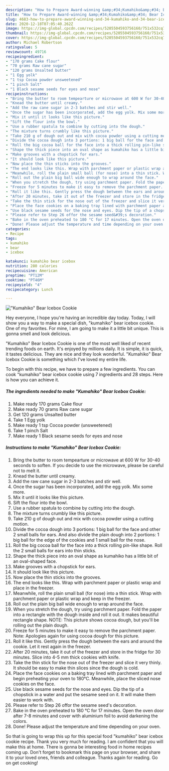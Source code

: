 ```yaml
---
description: "How to Prepare Award-winning &amp;#34;Kumahiko&amp;#34; Bear Icebox Cookie"
title: "How to Prepare Award-winning &amp;#34;Kumahiko&amp;#34; Bear Icebox Cookie"
slug: 4683-how-to-prepare-award-winning-and-34-kumahiko-and-34-bear-icebox-cookie
date: 2020-12-18T07:05:40.262Z
image: https://img-global.cpcdn.com/recipes/5205504593756160/751x532cq70/kumahiko-bear-icebox-cookie-recipe-main-photo.jpg
thumbnail: https://img-global.cpcdn.com/recipes/5205504593756160/751x532cq70/kumahiko-bear-icebox-cookie-recipe-main-photo.jpg
cover: https://img-global.cpcdn.com/recipes/5205504593756160/751x532cq70/kumahiko-bear-icebox-cookie-recipe-main-photo.jpg
author: Michael Robertson
ratingvalue: 5
reviewcount: 49716
recipeingredient:
- "170 grams Cake flour"
- "70 grams Raw cane sugar"
- "120 grams Unsalted butter"
- "1 Egg yolk"
- "1 tsp Cocoa powder unsweetened"
- "1 pinch Salt"
- "1 Black sesame seeds for eyes and nose"
recipeinstructions:
- "Bring the butter to room tempearture or microwave at 600 W for 30-40 seconds to soften. If you decide to use the microwave, please be careful not to melt it."
- "Knead the butter until creamy."
- "Add the raw cane sugar in 2-3 batches and stir well."
- "Once the sugar has been incorporated, add the egg yolk. Mix some more."
- "Mix it until it looks like this picture."
- "Sift the flour into the bowl."
- "Use a rubber spatula to combine by cutting into the dough."
- "The mixture turns crumbly like this picture."
- "Take 210 g of dough out and mix with cocoa powder using a cutting motion."
- "Divide the cocoa dough into 3 portions: 1 big ball for the face and other 2 small balls for ears. And also divide the plain dough into 2 portions: 1 big ball for the edge of the cookies and 1 small ball for the nose."
- "Roll the big cocoa ball for the face into a thick rolling pin-like shape. Roll the 2 small balls for ears into thin sticks."
- "Shape the thick piece into an oval shape as kumahiko has a little bit of an oval-shaped face."
- "Make grooves with a chopstick for ears."
- "It should look like this picture."
- "Now place the thin sticks into the grooves."
- "The end looks like this. Wrap with parchment paper or plastic wrap and place in the freezer."
- "Meanwhile, roll the plain small ball (for nose) into a thin stick. Wrap with parchment paper or plastic wrap and keep in the freezer."
- "Roll out the plain big ball wide enough to wrap around the face."
- "When you stretch the dough, try using parchment paper. Fold the paper into a rectangle with the dough inside and roll it out. It makes beautiful rectangle shape.  NOTE: This picture shows cocoa dough, but you&#39;ll be rolling out the plain dough."
- "Freeze for 5 minutes to make it easy to remove the parchment paper. Note: Apologies again for using cocoa dough for this picture."
- "Roll it like this. Gently press the dough between the ears and around the cookie. Let it rest again in the freezer."
- "After 20 minutes, take it out of the freezer and store in the fridge for 30 minutes. Slice into 4-5 mm thick cookies with knife."
- "Take the thin stick for the nose out of the freezer and slice it very thinly. It should be easy to make thin slices since the dough is cold."
- "Place the face cookies on a baking tray lined with parchment paper and begin preheating your oven to 180°C. Meanwhile, place the sliced nose cookies on the face."
- "Use black sesame seeds for the nose and eyes. Dip the tip of a chopstick in a water and put the sesame seed on it. It will make them easier to work with."
- "Please refer to Step 26 offor the sesame seed&#39;s decoration."
- "Bake in the oven preheated to 180 °C for 17 minutes. Open the oven door after 7-8 minutes and cover with aluminium foil to avoid darkening the colors."
- "Done! Please adjust the temperature and time depending on your oven."
categories:
- Recipe
tags:
- kumahiko
- bear
- icebox

katakunci: kumahiko bear icebox 
nutrition: 280 calories
recipecuisine: American
preptime: "PT12M"
cooktime: "PT46M"
recipeyield: "4"
recipecategory: Lunch

---
```



![&#34;Kumahiko&#34; Bear Icebox Cookie](https://img-global.cpcdn.com/recipes/5205504593756160/751x532cq70/kumahiko-bear-icebox-cookie-recipe-main-photo.jpg)

Hey everyone, I hope you're having an incredible day today. Today, I will show you a way to make a special dish, &#34;kumahiko&#34; bear icebox cookie. One of my favorites. For mine, I am going to make it a little bit unique. This is gonna smell and look delicious.

&#34;Kumahiko&#34; Bear Icebox Cookie is one of the most well liked of recent trending foods on earth. It's enjoyed by millions daily. It is simple, it is quick, it tastes delicious. They are nice and they look wonderful. &#34;Kumahiko&#34; Bear Icebox Cookie is something which I've loved my entire life.




To begin with this recipe, we have to prepare a few ingredients. You can cook &#34;kumahiko&#34; bear icebox cookie using 7 ingredients and 28 steps. Here is how you can achieve it.

<!--inarticleads1-->

##### The ingredients needed to make &#34;Kumahiko&#34; Bear Icebox Cookie:

1. Make ready 170 grams Cake flour
1. Make ready 70 grams Raw cane sugar
1. Get 120 grams Unsalted butter
1. Take 1 Egg yolk
1. Make ready 1 tsp Cocoa powder (unsweetened)
1. Take 1 pinch Salt
1. Make ready 1 Black sesame seeds for eyes and nose




<!--inarticleads2-->

##### Instructions to make &#34;Kumahiko&#34; Bear Icebox Cookie:

1. Bring the butter to room tempearture or microwave at 600 W for 30-40 seconds to soften. If you decide to use the microwave, please be careful not to melt it.
1. Knead the butter until creamy.
1. Add the raw cane sugar in 2-3 batches and stir well.
1. Once the sugar has been incorporated, add the egg yolk. Mix some more.
1. Mix it until it looks like this picture.
1. Sift the flour into the bowl.
1. Use a rubber spatula to combine by cutting into the dough.
1. The mixture turns crumbly like this picture.
1. Take 210 g of dough out and mix with cocoa powder using a cutting motion.
1. Divide the cocoa dough into 3 portions: 1 big ball for the face and other 2 small balls for ears. And also divide the plain dough into 2 portions: 1 big ball for the edge of the cookies and 1 small ball for the nose.
1. Roll the big cocoa ball for the face into a thick rolling pin-like shape. Roll the 2 small balls for ears into thin sticks.
1. Shape the thick piece into an oval shape as kumahiko has a little bit of an oval-shaped face.
1. Make grooves with a chopstick for ears.
1. It should look like this picture.
1. Now place the thin sticks into the grooves.
1. The end looks like this. Wrap with parchment paper or plastic wrap and place in the freezer.
1. Meanwhile, roll the plain small ball (for nose) into a thin stick. Wrap with parchment paper or plastic wrap and keep in the freezer.
1. Roll out the plain big ball wide enough to wrap around the face.
1. When you stretch the dough, try using parchment paper. Fold the paper into a rectangle with the dough inside and roll it out. It makes beautiful rectangle shape.  NOTE: This picture shows cocoa dough, but you&#39;ll be rolling out the plain dough.
1. Freeze for 5 minutes to make it easy to remove the parchment paper. Note: Apologies again for using cocoa dough for this picture.
1. Roll it like this. Gently press the dough between the ears and around the cookie. Let it rest again in the freezer.
1. After 20 minutes, take it out of the freezer and store in the fridge for 30 minutes. Slice into 4-5 mm thick cookies with knife.
1. Take the thin stick for the nose out of the freezer and slice it very thinly. It should be easy to make thin slices since the dough is cold.
1. Place the face cookies on a baking tray lined with parchment paper and begin preheating your oven to 180°C. Meanwhile, place the sliced nose cookies on the face.
1. Use black sesame seeds for the nose and eyes. Dip the tip of a chopstick in a water and put the sesame seed on it. It will make them easier to work with.
1. Please refer to Step 26 offor the sesame seed&#39;s decoration.
1. Bake in the oven preheated to 180 °C for 17 minutes. Open the oven door after 7-8 minutes and cover with aluminium foil to avoid darkening the colors.
1. Done! Please adjust the temperature and time depending on your oven.




So that is going to wrap this up for this special food &#34;kumahiko&#34; bear icebox cookie recipe. Thank you very much for reading. I am confident that you will make this at home. There is gonna be interesting food in home recipes coming up. Don't forget to bookmark this page on your browser, and share it to your loved ones, friends and colleague. Thanks again for reading. Go on get cooking!
